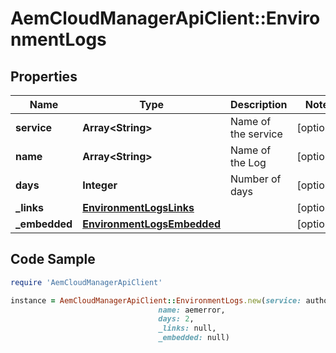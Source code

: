 # AemCloudManagerApiClient::EnvironmentLogs

## Properties

Name | Type | Description | Notes
------------ | ------------- | ------------- | -------------
**service** | **Array&lt;String&gt;** | Name of the service | [optional] 
**name** | **Array&lt;String&gt;** | Name of the Log | [optional] 
**days** | **Integer** | Number of days | [optional] 
**_links** | [**EnvironmentLogsLinks**](EnvironmentLogsLinks.md) |  | [optional] 
**_embedded** | [**EnvironmentLogsEmbedded**](EnvironmentLogsEmbedded.md) |  | [optional] 

## Code Sample

```ruby
require 'AemCloudManagerApiClient'

instance = AemCloudManagerApiClient::EnvironmentLogs.new(service: author,
                                 name: aemerror,
                                 days: 2,
                                 _links: null,
                                 _embedded: null)
```


